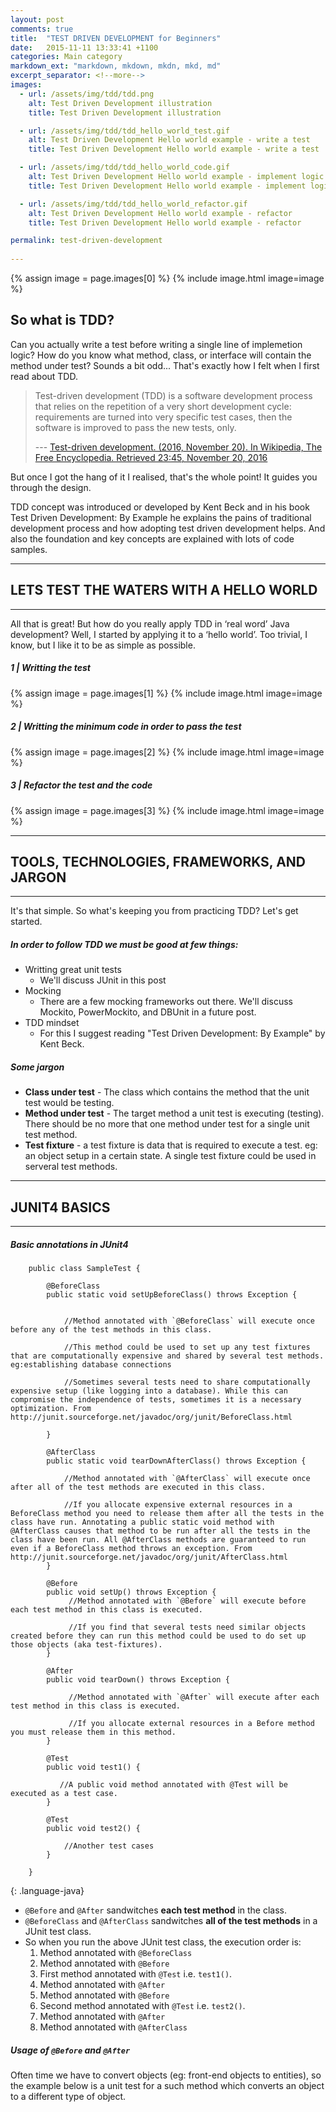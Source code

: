 ```yaml
---
layout: post
comments: true
title:  "TEST DRIVEN DEVELOPMENT for Beginners"
date:   2015-11-11 13:33:41 +1100
categories: Main category
markdown_ext: "markdown, mkdown, mkdn, mkd, md"
excerpt_separator: <!--more-->
images: 
  - url: /assets/img/tdd/tdd.png
    alt: Test Driven Development illustration
    title: Test Driven Development illustration

  - url: /assets/img/tdd/tdd_hello_world_test.gif
    alt: Test Driven Development Hello world example - write a test
    title: Test Driven Development Hello world example - write a test

  - url: /assets/img/tdd/tdd_hello_world_code.gif
    alt: Test Driven Development Hello world example - implement logic
    title: Test Driven Development Hello world example - implement logic

  - url: /assets/img/tdd/tdd_hello_world_refactor.gif
    alt: Test Driven Development Hello world example - refactor
    title: Test Driven Development Hello world example - refactor

permalink: test-driven-development
 
---
```

<div class="center">
{% assign image = page.images[0] %}
{% include image.html image=image %}
</div>

## So what is TDD?

Can you actually write a test before writing a single line of implemetion logic? How do you know what method, class, or interface will contain the method under test? Sounds a bit odd...
That's exactly how I felt when I first read about TDD. 
<!--more-->

> Test-driven development (TDD) is a software development process that relies on the repetition of a very short development cycle: requirements are turned into very specific test cases, then the software is improved to pass the new tests, only. 
>
>--- [Test-driven development. (2016, November 20). In Wikipedia, The Free Encyclopedia. Retrieved 23:45, November 20, 2016](https://en.wikipedia.org/w/index.php?title=Test-driven_development&oldid=750634597)

But once I got the hang of it I realised, that's the whole point! It guides you through the design.

TDD concept was introduced or developed by Kent Beck and in his book Test Driven Development: By Example he explains the pains of traditional development process and how adopting test driven development helps. And also the foundation and key concepts are explained with lots of code samples.

<hr>

## LETS TEST THE WATERS WITH A HELLO WORLD

<hr> 

All that is great! But how do you really apply TDD in ‘real word’ Java development?
Well, I started by applying it to a ‘hello world’. Too trivial, I know, but I like it to be as simple as possible.

##### 1 | Writting the test

<div class="code-border">
{% assign image = page.images[1] %}
{% include image.html image=image %}
</div>

##### 2 | Writting the minimum code in order to pass the test

<div class="code-border">
{% assign image = page.images[2] %}
{% include image.html image=image %}
</div>

##### 3 | Refactor the test and the code

<div class="code-border">
{% assign image = page.images[3] %}
{% include image.html image=image %}
</div>

<hr>

## TOOLS, TECHNOLOGIES, FRAMEWORKS, AND JARGON

<hr> 

It's that simple. So what's keeping you from practicing TDD? Let's get started. 

##### In order to follow TDD we must be good at few things:

- Writting great unit tests
    + We'll discuss JUnit in this post
- Mocking
    + There are a few mocking frameworks out there. We'll discuss Mockito, PowerMockito, and DBUnit in a future post.
- TDD mindset
    + For this I suggest reading "Test Driven Development: By Example" by Kent Beck.

##### Some jargon
- **Class under test** - The class which contains the method that the unit test would be testing.
- **Method under test** - The target method a unit test is executing (testing). There should be no more that one method under test for a single unit test method.
- **Test fixture** - a test fixture is data that is required to execute a test. eg: an object setup in a certain state. A single test fixture could be used in serveral test methods.


<hr>

## JUNIT4 BASICS

<hr> 

##### Basic annotations in JUnit4

~~~
    public class SampleTest {

        @BeforeClass
        public static void setUpBeforeClass() throws Exception {
            
            
            //Method annotated with `@BeforeClass` will execute once before any of the test methods in this class.

            //This method could be used to set up any test fixtures that are computationally expensive and shared by several test methods. eg:establishing database connections 

            //Sometimes several tests need to share computationally expensive setup (like logging into a database). While this can compromise the independence of tests, sometimes it is a necessary optimization. From http://junit.sourceforge.net/javadoc/org/junit/BeforeClass.html
           
        }

        @AfterClass
        public static void tearDownAfterClass() throws Exception {
            
            //Method annotated with `@AfterClass` will execute once after all of the test methods are executed in this class.

            //If you allocate expensive external resources in a BeforeClass method you need to release them after all the tests in the class have run. Annotating a public static void method with @AfterClass causes that method to be run after all the tests in the class have been run. All @AfterClass methods are guaranteed to run even if a BeforeClass method throws an exception. From http://junit.sourceforge.net/javadoc/org/junit/AfterClass.html
        }

        @Before
        public void setUp() throws Exception {
             //Method annotated with `@Before` will execute before each test method in this class is executed.

             //If you find that several tests need similar objects created before they can run this method could be used to do set up those objects (aka test-fixtures).
        }
        
        @After
        public void tearDown() throws Exception {
             
             //Method annotated with `@After` will execute after each test method in this class is executed.

             //If you allocate external resources in a Before method you must release them in this method.
        }

        @Test
        public void test1() {
           
           //A public void method annotated with @Test will be executed as a test case.
        }

        @Test
        public void test2() {
   
            //Another test cases
        }

    }
~~~
{: .language-java}

- `@Before` and `@After` sandwitches **each test method** in the class.
- `@BeforeClass` and `@AfterClass` sandwitches **all of the test methods** in a JUnit test class.
-  So when you run the above JUnit test class, the execution order is:
    1. Method annotated with `@BeforeClass`
    2. Method annotated with `@Before`
    3. First method annotated with `@Test` i.e. `test1()`.
    4. Method annotated with `@After`    
    5. Method annotated with `@Before`
    6. Second method annotated with `@Test` i.e. `test2()`.
    7. Method annotated with `@After`
    8. Method annotated with `@AfterClass`

##### Usage of `@Before` and `@After`

Often time we have to convert objects (eg: front-end objects to entities), so the example below is a unit test for a such method which converts an object to a different type of object.


